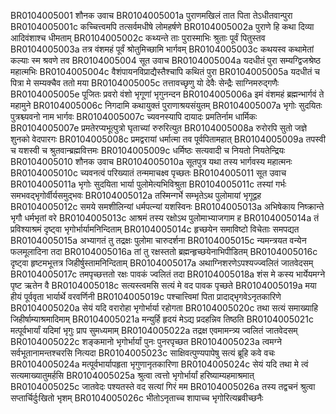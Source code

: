 BR0104005001 	शौनक उवाच
BR0104005001a	पुराणमखिलं तात पिता तेऽधीतवान्पुरा
BR0104005001c	कच्चित्त्वमपि तत्सर्वमधीषे लोमहर्षणे
BR0104005002a	पुराणे हि कथा दिव्या आदिवंशाश्च धीमताम्
BR0104005002c	कथ्यन्ते ताः पुरास्माभिः श्रुताः पूर्वं पितुस्तव
BR0104005003a	तत्र वंशमहं पूर्वं श्रोतुमिच्छामि भार्गवम्
BR0104005003c	कथयस्व कथामेतां कल्याः स्म श्रवणे तव
BR0104005004	सूत उवाच
BR0104005004a	यदधीतं पुरा सम्यग्द्विजश्रेष्ठ महात्मभिः
BR0104005004c	वैशंपायनविप्राद्यैस्तैश्चापि कथितं पुरा
BR0104005005a	यदधीतं च पित्रा मे सम्यक्चैव ततो मया
BR0104005005c	तत्तावच्छृणु यो देवैः सेन्द्रैः साग्निमरुद्गणैः
BR0104005005e	पूजितः प्रवरो वंशो भृगूणां भृगुनन्दन
BR0104005006a	इमं वंशमहं ब्रह्मन्भार्गवं ते महामुने
BR0104005006c	निगदामि कथायुक्तं पुराणाश्रयसंयुतम्
BR0104005007a	भृगोः सुदयितः पुत्रश्च्यवनो नाम भार्गवः
BR0104005007c	च्यवनस्यापि दायादः प्रमतिर्नाम धार्मिकः
BR0104005007e	प्रमतेरप्यभूत्पुत्रो घृताच्यां रुरुरित्युत
BR0104005008a	रुरोरपि सुतो जज्ञे शुनको वेदपारगः
BR0104005008c	प्रमद्वरायां धर्मात्मा तव पूर्वपितामहात्
BR0104005009a	तपस्वी च यशस्वी च श्रुतवान्ब्रह्मवित्तमः
BR0104005009c	धर्मिष्ठः सत्यवादी च नियतो नियतेन्द्रियः
BR0104005010 	शौनक उवाच
BR0104005010a	सूतपुत्र यथा तस्य भार्गवस्य महात्मनः
BR0104005010c	च्यवनत्वं परिख्यातं तन्ममाचक्ष्व पृच्छतः
BR0104005011	सूत उवाच
BR0104005011a	भृगोः सुदयिता भार्या पुलोमेत्यभिविश्रुता
BR0104005011c	तस्यां गर्भः समभवद्भृगोर्वीर्यसमुद्भवः
BR0104005012a	तस्मिन्गर्भे सम्भृतेऽथ पुलोमायां भृगूद्वह
BR0104005012c	समये समशीलिन्यां धर्मपत्न्यां यशस्विनः
BR0104005013a	अभिषेकाय निष्क्रान्ते भृगौ धर्मभृतां वरे
BR0104005013c	आश्रमं तस्य रक्षोऽथ पुलोमाभ्याजगाम ह
BR0104005014a	तं प्रविश्याश्रमं दृष्ट्वा भृगोर्भार्यामनिन्दिताम्
BR0104005014c	हृच्छयेन समाविष्टो विचेताः समपद्यत
BR0104005015a	अभ्यागतं तु तद्रक्षः पुलोमा चारुदर्शना
BR0104005015c	न्यमन्त्रयत वन्येन फलमूलादिना तदा
BR0104005016a	तां तु रक्षस्ततो ब्रह्मन्हृच्छयेनाभिपीडितम्
BR0104005016c	दृष्ट्वा हृष्टमभूत्तत्र जिहीर्षुस्तामनिन्दिताम्
BR0104005017a	अथाग्निशरणेऽपश्यज्ज्वलितं जातवेदसम्
BR0104005017c	तमपृच्छत्ततो रक्षः पावकं ज्वलितं तदा
BR0104005018a	शंस मे कस्य भार्येयमग्ने पृष्ट ऋतेन वै
BR0104005018c	सत्यस्त्वमसि सत्यं मे वद पावक पृच्छते
BR0104005019a	मया हीयं पूर्ववृता भार्यार्थे वरवर्णिनी
BR0104005019c	पश्चात्त्विमां पिता प्रादाद्भृगवेऽनृतकारिणे
BR0104005020a	सेयं यदि वरारोहा भृगोर्भार्या रहोगता
BR0104005020c	तथा सत्यं समाख्याहि जिहीर्षाम्याश्रमादिमाम्
BR0104005021a	मन्युर्हि हृदयं मेऽद्य प्रदहन्निव तिष्ठति
BR0104005021c	मत्पूर्वभार्यां यदिमां भृगुः प्राप सुमध्यमाम्
BR0104005022a	तद्रक्ष एवमामन्त्र्य ज्वलितं जातवेदसम्
BR0104005022c	शङ्कमानो भृगोर्भार्यां पुनः पुनरपृच्छत
BR0104005023a	त्वमग्ने सर्वभूतानामन्तश्चरसि नित्यदा
BR0104005023c	साक्षिवत्पुण्यपापेषु सत्यं ब्रूहि कवे वचः
BR0104005024a	मत्पूर्वभार्यापहृता भृगुणानृतकारिणा
BR0104005024c	सेयं यदि तथा मे त्वं सत्यमाख्यातुमर्हसि
BR0104005025a	श्रुत्वा त्वत्तो भृगोर्भार्यां हरिष्याम्यहमाश्रमात्
BR0104005025c	जातवेदः पश्यतस्ते वद सत्यां गिरं मम
BR0104005026a	तस्य तद्वचनं श्रुत्वा सप्तार्चिर्दुःखितो भृशम्
BR0104005026c	भीतोऽनृताच्च शापाच्च भृगोरित्यब्रवीच्छनैः
